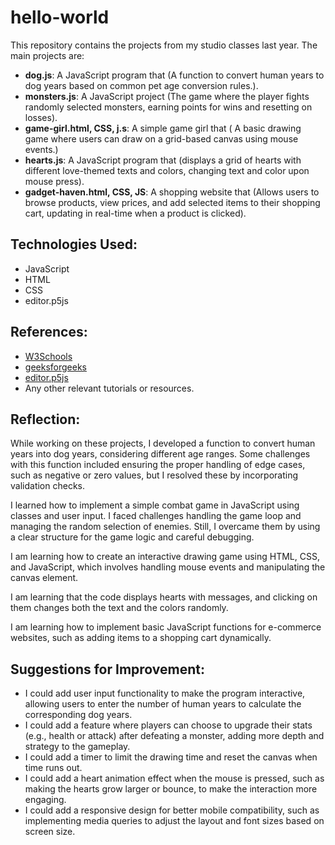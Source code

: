 # hello-world

This repository contains the projects from my studio classes last year. The main projects are:

- **dog.js**: A JavaScript program that (A function to convert human years to dog years based on common pet age conversion rules.).
- **monsters.js**: A JavaScript project (The game where the player fights randomly selected monsters, earning points for wins and resetting on losses).
- **game-girl.html, CSS, j.s**: A simple game girl that ( A basic drawing game where users can draw on a grid-based canvas using mouse events.)
- **hearts.js**: A JavaScript program that (displays a grid of hearts with different love-themed texts and colors, changing text and color upon mouse press).
- **gadget-haven.html, CSS, JS**: A shopping website that (Allows users to browse products, view prices, and add selected items to their shopping cart, updating in real-time when a product is clicked).

## Technologies Used:
- JavaScript
- HTML
- CSS
- editor.p5js
## References:
- [W3Schools](https://www.w3schools.com/)
- [geeksforgeeks](https://www.geeksforgeeks.org/)
- [editor.p5js](https://editor.p5js.org/)
- Any other relevant tutorials or resources.

## Reflection:
While working on these projects, I developed a function to convert human years into dog years, considering different age ranges. Some challenges with this function included ensuring the proper handling of edge cases, such as negative or zero values, but I resolved these by incorporating validation checks. 

I learned how to implement a simple combat game in JavaScript using classes and user input. I faced challenges handling the game loop and managing the random selection of enemies. Still, I overcame them by using a clear structure for the game logic and careful debugging.

I am learning how to create an interactive drawing game using HTML, CSS, and JavaScript, which involves handling mouse events and manipulating the canvas element.

I am learning that the code displays hearts with messages, and clicking on them changes both the text and the colors randomly.

I am learning how to implement basic JavaScript functions for e-commerce websites, such as adding items to a shopping cart dynamically.

## Suggestions for Improvement:
- I could add user input functionality to make the program interactive, allowing users to enter the number of human years to calculate the corresponding dog years.
- I could add a feature where players can choose to upgrade their stats (e.g., health or attack) after defeating a monster, adding more depth and strategy to the gameplay.
- I could add a timer to limit the drawing time and reset the canvas when time runs out.
- I  could add a heart animation effect when the mouse is pressed, such as making the hearts grow larger or bounce, to make the interaction more engaging.
- I  could add a responsive design for better mobile compatibility, such as implementing media queries to adjust the layout and font sizes based on screen size.


